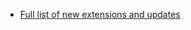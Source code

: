 - [Full list of new extensions and updates](https://github.com/Roam-Research/roam-depot/pulls?q=is%3Apr+is%3Aclosed)
